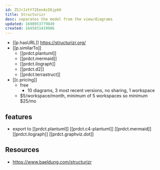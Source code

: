 ```yaml
---
id: Z5JrJztY72EenAzI6jpkH
title: Structurizr
desc: separates the model from the view/diagrams
updated: 1698953779849
created: 1645831419986
---
```



- [[p.hasURL]] https://structurizr.org/
- [[p.similarTo]] 
  - [[prdct.plantuml]]
  - [[prdct.mermaid]]
  - [[prdct.ilograph]]
  - [[prdct.d2]]
  - [[prdct.terrastruct]]
- [[c.pricing]]
  - free
    - 10 diagrams, 3 most recent versions, no sharing, 1 workspace
  - $5/workspace/month, minimum of 5 workspaces so minimum $25/mo

## features

- export to [[prdct.plantuml]] [[prdct.c4-plantuml]] [[prdct.mermaid]] [[prdct.ilograph]] [[prdct.graphviz.dot]]

## Resources

- https://www.baeldung.com/structurizr